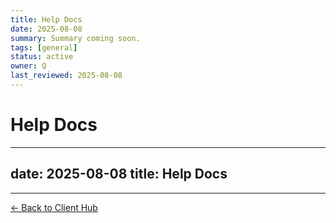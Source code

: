 ```yaml
---
title: Help Docs
date: 2025-08-08
summary: Summary coming soon.
tags: [general]
status: active
owner: Q
last_reviewed: 2025-08-08
---
```

# Help Docs

---
date: 2025-08-08
title: Help Docs
---

---
[← Back to Client Hub](https://www.builtbyrays.com/Client-Vault/portal)
